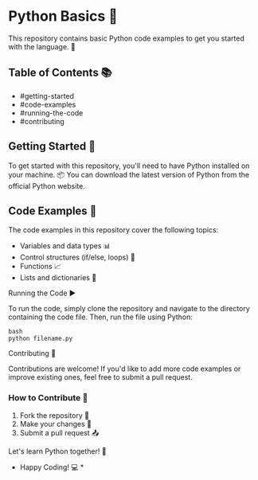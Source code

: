 # Python Basics 🐍


This repository contains basic Python code examples to get you started with the language. 🚀

## Table of Contents 📚


- #getting-started
- #code-examples
- #running-the-code
- #contributing

## Getting Started 🚀


To get started with this repository, you'll need to have Python installed on your machine. 📦 You can download the latest version of Python from the official Python website.

## Code Examples 📝


The code examples in this repository cover the following topics:

- Variables and data types 📊
- Control structures (if/else, loops) 🔁
- Functions 📈
- Lists and dictionaries 📝

Running the Code ▶


To run the code, simply clone the repository and navigate to the directory containing the code file. Then, run the file using Python:


```
bash
python filename.py
 ```

Contributing 🤝


Contributions are welcome! If you'd like to add more code examples or improve existing ones, feel free to submit a pull request.

### How to Contribute 🤔
1. Fork the repository 🍴
2. Make your changes 📝
3. Submit a pull request 📤

Let's learn Python together! 🎉

* Happy Coding! 💻 *